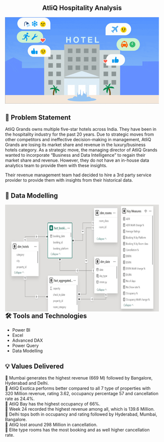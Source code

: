 
<h2 align ="center"> AtliQ Hospitality Analysis </h2>
<img src="https://github.com/Mahalak4401/PowerBI_Portfolio_Projects/blob/main/AtliQ%20Hospitality%20Revenue%20Analysis/Hotel.gif" alt="An animated example GIF" style="width:750px; height:auto;">

<h2> 🔎 Problem Statement </h2> 
AtliQ Grands owns multiple five-star hotels across India. They have been in the hospitality industry for the past 20 years. Due to strategic moves from other competitors and ineffective decision-making in management, AtliQ Grands are losing its market share and revenue in the luxury/business hotels category. As a strategic move, the managing director of AtliQ Grands wanted to incorporate “Business and Data Intelligence” to regain their market share and revenue. However, they do not have an in-house data analytics team to provide them with these insights.

Their revenue management team had decided to hire a 3rd party service provider to provide them with insights from their historical data.

## 🌠  Data Modelling

<div style="margin-bottom: 20px;">
  <img align="left" alt="Coding" width="750" height="350" src="https://github.com/Mahalak4401/PowerBI_Portfolio_Projects/blob/main/AtliQ%20Hospitality%20Revenue%20Analysis/AtliQ%20Hospitality%20Data%20Model.jpeg">
</div>

<br> 

<h2> 🛠️ Tools and Technologies </h2>

- Power BI 
- Excel
- Advanced DAX
- Power Query
- Data Modelling
## 💡 Values Delivered

🏩 Mumbai generates the highest revenue (669 M) followed by Bangalore, Hyderabad and Delhi.
<br>
🏩 AtliQ Exotica performs better compared to all 7 type of properties with 320 Million revenue, rating 3.62, occupancy percentage 57 and cancellation rate as 24.4%.
<br>
🏩 AtliQ Bay has the highest occupancy of 66%.
<br>
🏩 Week 24 recorded the highest revenue among all, which is 139.6 Million.
<br>
🏩 Delhi tops both in occupancy and rating followed by Hyderabad, Mumbai, Bangalore.
<br>
🏩 AtliQ lost around 298 Million in cancellation.
<br>
🏩 Elite type rooms has the most booking and as well higher cancellation rate.
